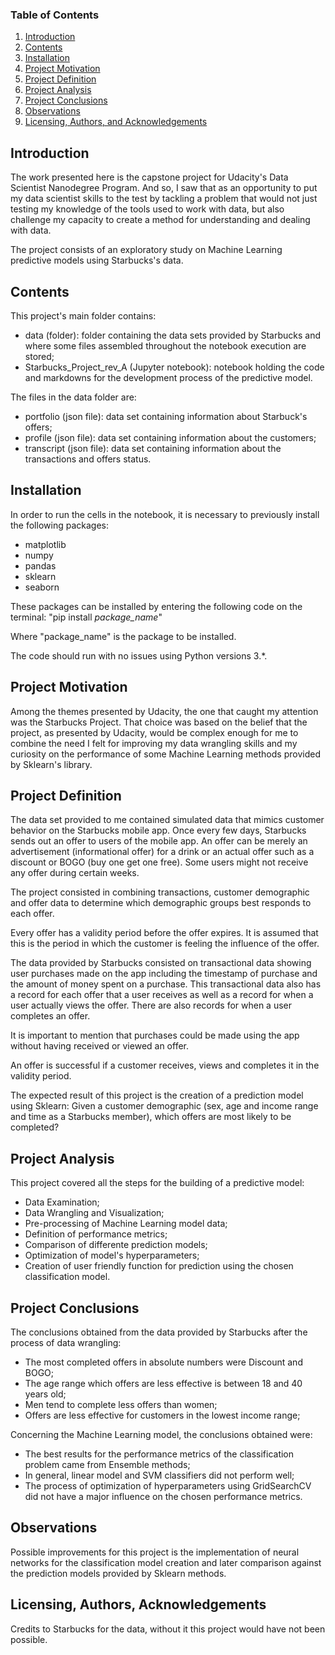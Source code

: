 ### Table of Contents

1. [Introduction](#introduction)
1. [Contents](#contents)
2. [Installation](#installation)
3. [Project Motivation](#motivation)
4. [Project Definition](#definiton)
5. [Project Analysis](#analysis)
6. [Project Conclusions](#conclusions)
7. [Observations](#observations)
8. [Licensing, Authors, and Acknowledgements](#licensing)

## Introduction <a name="introduction"></a>

The work presented here is the capstone project for Udacity's Data Scientist Nanodegree Program. And so, I saw that
as an opportunity to put my data scientist skills to the test by tackling a problem that would not just testing my
knowledge of the tools used to work with data, but also challenge my capacity to create a method for understanding 
and dealing with data.

The project consists of an exploratory study on Machine Learning predictive models using Starbucks's data.

## Contents <a name="contents"></a>

This project's main folder contains:
- data (folder): folder containing the data sets provided by Starbucks and where some files assembled throughout
the notebook execution are stored;
- Starbucks_Project_rev_A (Jupyter notebook): notebook holding the code and markdowns for the development process
of the predictive model.

The files in the data folder are:
- portfolio (json file): data set containing information about Starbuck's offers;
- profile (json file): data set containing information about the customers;
- transcript (json file): data set containing information about the transactions and offers status.

## Installation <a name="installation"></a>

In order to run the cells in the notebook, it is necessary to previously install the following packages:
- matplotlib
- numpy
- pandas
- sklearn
- seaborn

These packages can be installed by entering the following code on the terminal:
"pip install *package_name*" 

Where "package_name" is the package to be installed.

The code should run with no issues using Python versions 3.*.

## Project Motivation <a name="motivation"></a>

Among the themes presented by Udacity, the one that caught my attention was the Starbucks Project. That choice was
based on the belief that the project, as presented by Udacity, would be complex enough for me to combine the need
I felt for improving my data wrangling skills and my curiosity on the performance of some Machine Learning methods 
provided by Sklearn's library.

## Project Definition <a name="definition"></a>

The data set provided to me contained simulated data that mimics customer behavior on the Starbucks mobile app. 
Once every few days, Starbucks sends out an offer to users of the mobile app. An offer can be merely an advertisement
(informational offer) for a drink or an actual offer such as a discount or BOGO (buy one get one free). 
Some users might not receive any offer during certain weeks. 

The project consisted in combining transactions, customer demographic and offer data to determine which demographic 
groups best responds to each offer.

Every offer has a validity period before the offer expires. It is assumed that this is the period in which the 
customer is feeling the influence of the offer. 

The data provided by Starbucks consisted on transactional data showing user purchases made on the app including 
the timestamp of purchase and the amount of money spent on a purchase. This transactional data also has a record 
for each offer that a user receives as well as a record for when a user actually views the offer. There are also 
records for when a user completes an offer. 

It is important to mention that purchases could be made using the app without having received or viewed an offer.

An offer is successful if a customer receives, views and completes it in the validity period.

The expected result of this project is the creation of a prediction model using Sklearn: Given a customer demographic 
(sex, age and income range and time as a Starbucks member), which offers are most likely to be completed?

## Project Analysis <a name="analysis"></a>

This project covered all the steps for the building of a predictive model:
- Data Examination;
- Data Wrangling and Visualization;
- Pre-processing of Machine Learning model data;
- Definition of performance metrics;
- Comparison of differente prediction models;
- Optimization of model's hyperparameters;
- Creation of user friendly function for prediction using the chosen classification model.

## Project Conclusions <a name="conclusions"></a>

The conclusions obtained from the data provided by Starbucks after the process of data wrangling:
- The most completed offers in absolute numbers were Discount and BOGO;
- The age range which offers are less effective is between 18 and 40 years old;
- Men tend to complete less offers than women;
- Offers are less effective for customers in the lowest income range;

Concerning the Machine Learning model, the conclusions obtained were:
- The best results for the performance metrics of the classification problem came from Ensemble methods;
- In general, linear model and SVM classifiers did not perform well;
- The process of optimization of hyperparameters using GridSearchCV did not have a major influence on the chosen
performance metrics.

## Observations<a name="observations"></a>

Possible improvements for this project is the implementation of neural networks for the classification model creation 
and later comparison against the prediction models provided by Sklearn methods.

## Licensing, Authors, Acknowledgements<a name="licensing"></a>

Credits to Starbucks for the data, without it this project would have not been possible.
